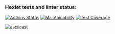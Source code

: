 ### Hexlet tests and linter status:
[![Actions Status](https://github.com/alte0/php-project-48/actions/workflows/hexlet-check.yml/badge.svg)](https://github.com/alte0/php-project-48/actions)
[![Maintainability](https://api.codeclimate.com/v1/badges/8b8d0e325fc67fa628a8/maintainability)](https://codeclimate.com/github/alte0/php-project-48/maintainability)
[![Test Coverage](https://api.codeclimate.com/v1/badges/8b8d0e325fc67fa628a8/test_coverage)](https://codeclimate.com/github/alte0/php-project-48/test_coverage)

[![asciicast](https://asciinema.org/a/inqAd8eg9I6XALtaHOHYAThdX.svg)](https://asciinema.org/a/inqAd8eg9I6XALtaHOHYAThdX)